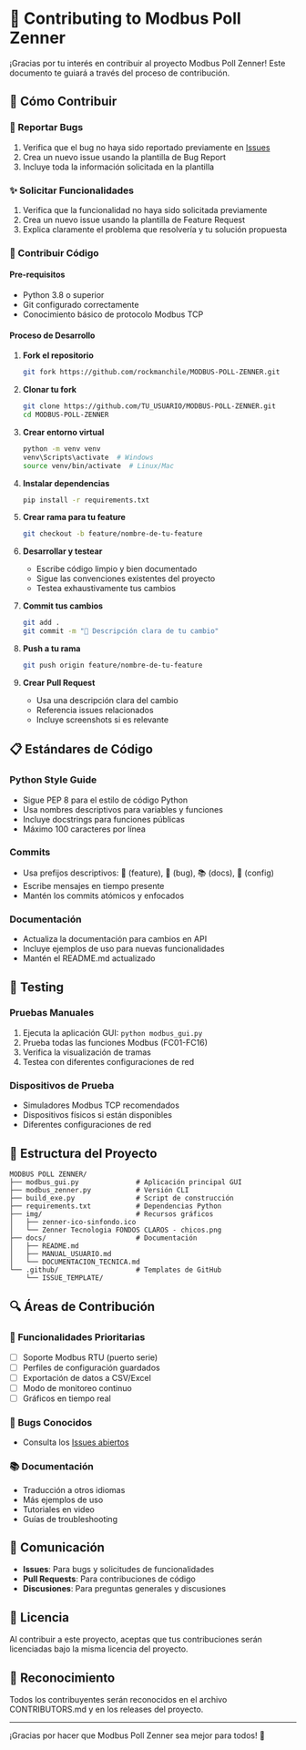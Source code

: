 # 🤝 Contributing to Modbus Poll Zenner

¡Gracias por tu interés en contribuir al proyecto Modbus Poll Zenner! Este documento te guiará a través del proceso de contribución.

## 🎯 Cómo Contribuir

### 🐛 Reportar Bugs
1. Verifica que el bug no haya sido reportado previamente en [Issues](https://github.com/rockmanchile/MODBUS-POLL-ZENNER/issues)
2. Crea un nuevo issue usando la plantilla de Bug Report
3. Incluye toda la información solicitada en la plantilla

### ✨ Solicitar Funcionalidades
1. Verifica que la funcionalidad no haya sido solicitada previamente
2. Crea un nuevo issue usando la plantilla de Feature Request
3. Explica claramente el problema que resolvería y tu solución propuesta

### 🔧 Contribuir Código

#### Pre-requisitos
- Python 3.8 o superior
- Git configurado correctamente
- Conocimiento básico de protocolo Modbus TCP

#### Proceso de Desarrollo

1. **Fork el repositorio**
   ```bash
   git fork https://github.com/rockmanchile/MODBUS-POLL-ZENNER.git
   ```

2. **Clonar tu fork**
   ```bash
   git clone https://github.com/TU_USUARIO/MODBUS-POLL-ZENNER.git
   cd MODBUS-POLL-ZENNER
   ```

3. **Crear entorno virtual**
   ```bash
   python -m venv venv
   venv\Scripts\activate  # Windows
   source venv/bin/activate  # Linux/Mac
   ```

4. **Instalar dependencias**
   ```bash
   pip install -r requirements.txt
   ```

5. **Crear rama para tu feature**
   ```bash
   git checkout -b feature/nombre-de-tu-feature
   ```

6. **Desarrollar y testear**
   - Escribe código limpio y bien documentado
   - Sigue las convenciones existentes del proyecto
   - Testea exhaustivamente tus cambios

7. **Commit tus cambios**
   ```bash
   git add .
   git commit -m "🚀 Descripción clara de tu cambio"
   ```

8. **Push a tu rama**
   ```bash
   git push origin feature/nombre-de-tu-feature
   ```

9. **Crear Pull Request**
   - Usa una descripción clara del cambio
   - Referencia issues relacionados
   - Incluye screenshots si es relevante

## 📋 Estándares de Código

### Python Style Guide
- Sigue PEP 8 para el estilo de código Python
- Usa nombres descriptivos para variables y funciones
- Incluye docstrings para funciones públicas
- Máximo 100 caracteres por línea

### Commits
- Usa prefijos descriptivos: 🚀 (feature), 🐛 (bug), 📚 (docs), 🔧 (config)
- Escribe mensajes en tiempo presente
- Mantén los commits atómicos y enfocados

### Documentación
- Actualiza la documentación para cambios en API
- Incluye ejemplos de uso para nuevas funcionalidades
- Mantén el README.md actualizado

## 🧪 Testing

### Pruebas Manuales
1. Ejecuta la aplicación GUI: `python modbus_gui.py`
2. Prueba todas las funciones Modbus (FC01-FC16)
3. Verifica la visualización de tramas
4. Testea con diferentes configuraciones de red

### Dispositivos de Prueba
- Simuladores Modbus TCP recomendados
- Dispositivos físicos si están disponibles
- Diferentes configuraciones de red

## 📁 Estructura del Proyecto

```
MODBUS POLL ZENNER/
├── modbus_gui.py              # Aplicación principal GUI
├── modbus_zenner.py           # Versión CLI
├── build_exe.py               # Script de construcción
├── requirements.txt           # Dependencias Python
├── img/                       # Recursos gráficos
│   ├── zenner-ico-sinfondo.ico
│   └── Zenner Tecnologia FONDOS CLAROS - chicos.png
├── docs/                      # Documentación
│   ├── README.md
│   ├── MANUAL_USUARIO.md
│   └── DOCUMENTACION_TECNICA.md
└── .github/                   # Templates de GitHub
    └── ISSUE_TEMPLATE/
```

## 🔍 Áreas de Contribución

### 🚀 Funcionalidades Prioritarias
- [ ] Soporte Modbus RTU (puerto serie)
- [ ] Perfiles de configuración guardados
- [ ] Exportación de datos a CSV/Excel
- [ ] Modo de monitoreo continuo
- [ ] Gráficos en tiempo real

### 🐛 Bugs Conocidos
- Consulta los [Issues abiertos](https://github.com/rockmanchile/MODBUS-POLL-ZENNER/issues)

### 📚 Documentación
- Traducción a otros idiomas
- Más ejemplos de uso
- Tutoriales en video
- Guías de troubleshooting

## 💬 Comunicación

- **Issues**: Para bugs y solicitudes de funcionalidades
- **Pull Requests**: Para contribuciones de código
- **Discusiones**: Para preguntas generales y discusiones

## 📜 Licencia

Al contribuir a este proyecto, aceptas que tus contribuciones serán licenciadas bajo la misma licencia del proyecto.

## 🙏 Reconocimiento

Todos los contribuyentes serán reconocidos en el archivo CONTRIBUTORS.md y en los releases del proyecto.

---

¡Gracias por hacer que Modbus Poll Zenner sea mejor para todos! 🚀